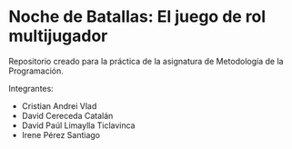 <h1>Noche de Batallas: El juego de rol
multijugador</h1>

<p>Repositorio creado para la práctica de la asignatura de Metodología de la Programación.</p>
<p>Integrantes:</p>
<ul>
<li>Cristian Andrei Vlad</li>
<li>David Cereceda Catalán</li>
<li>David Paúl Limaylla Ticlavinca</li>
<li>Irene Pérez Santiago</li>
</ul>

